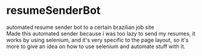 # resumeSenderBot
automated resume sender bot to a certain brazilian job site<br>
Made this automated sender because i was too lazy to send my resumes, it works by using selenium, and it's very specific to the page layout, 
so it's more to give an idea on how to use selenium and automate stuff with it.
